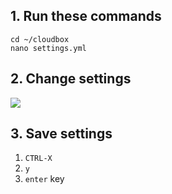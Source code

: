 ## 1. Run these commands ##

```
cd ~/cloudbox
nano settings.yml
```

## 2. Change settings ## 

![](http://i.imgur.com/3iPWpic.png)

## 3. Save settings ## 

1. `CTRL-X`
2. `y`
3. `enter` key

